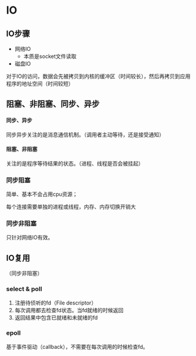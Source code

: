 # IO

## IO步骤

- 网络IO
	- 本质是socket文件读取
- 磁盘IO

对于IO的访问，数据会先被拷贝到内核的缓冲区（时间较长），然后再拷贝到应用程序的地址空间（时间较短）

## 阻塞、非阻塞、同步、异步

#### 同步、异步

同步异步关注的是消息通信机制。（调用者主动等待，还是接受通知）

#### 阻塞、非阻塞

关注的是程序等待结果的状态。（进程、线程是否会被挂起）

### 同步阻塞

简单、基本不会占用cpu资源；

每个连接需要单独的进程或线程，内存、内存切换开销大

### 同步非阻塞

只针对网络IO有效。

## IO复用

（同步非阻塞）

### select & poll

1. 注册待侦听的fd（File descriptor）
2. 每次调用都去检查fd状态。当fd就绪的时候返回
3. 返回结果中包含已就绪和未就绪的fd

### epoll

基于事件驱动（callback），不需要在每次调用的时候检查fd。



